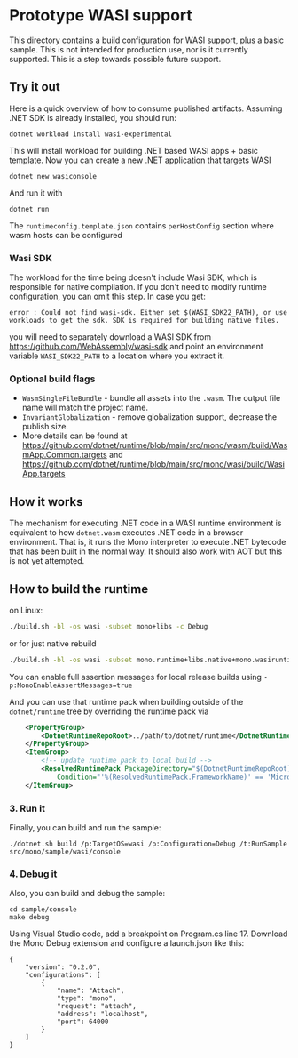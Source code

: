 # Prototype WASI support

This directory contains a build configuration for WASI support, plus a basic sample. This is not intended for production use, nor is it currently supported. This is a step towards possible future support.

## Try it out

Here is a quick overview of how to consume published artifacts. Assuming .NET SDK is already installed, you should run:

```
dotnet workload install wasi-experimental
```

This will install workload for building .NET based WASI apps + basic template.
Now you can create a new .NET application that targets WASI

```
dotnet new wasiconsole
```

And run it with

```
dotnet run
```

The `runtimeconfig.template.json` contains `perHostConfig` section where wasm hosts can be configured

### Wasi SDK

The workload for the time being doesn't include Wasi SDK, which is responsible for native compilation.
If you don't need to modify runtime configuration, you can omit this step. In case you get:

```
error : Could not find wasi-sdk. Either set $(WASI_SDK22_PATH), or use workloads to get the sdk. SDK is required for building native files.
```

you will need to separately download a WASI SDK from https://github.com/WebAssembly/wasi-sdk and point an environment variable `WASI_SDK22_PATH` to a location where you extract it.

### Optional build flags

- `WasmSingleFileBundle` - bundle all assets into the `.wasm`. The output file name will match the project name.
- `InvariantGlobalization` - remove globalization support, decrease the publish size.
- More details can be found at https://github.com/dotnet/runtime/blob/main/src/mono/wasm/build/WasmApp.Common.targets and https://github.com/dotnet/runtime/blob/main/src/mono/wasi/build/WasiApp.targets

## How it works

The mechanism for executing .NET code in a WASI runtime environment is equivalent to how `dotnet.wasm` executes .NET code in a browser environment. That is, it runs the Mono interpreter to execute .NET bytecode that has been built in the normal way. It should also work with AOT but this is not yet attempted.

## How to build the runtime

on Linux:
```.sh
./build.sh -bl -os wasi -subset mono+libs -c Debug
```
or for just native rebuild
```.sh
./build.sh -bl -os wasi -subset mono.runtime+libs.native+mono.wasiruntime -c Debug
```
You can enable full assertion messages for local release builds using
`-p:MonoEnableAssertMessages=true`

And you can use that runtime pack when building outside of the `dotnet/runtime` tree by overriding the runtime pack via


```xml
    <PropertyGroup>
        <DotnetRuntimeRepoRoot>../path/to/dotnet/runtime</DotnetRuntimeRepoRoot>
    </PropertyGroup>
	<ItemGroup>
		<!-- update runtime pack to local build -->
		<ResolvedRuntimePack PackageDirectory="$(DotnetRuntimeRepoRoot)/artifacts/bin/microsoft.netcore.app.runtime.wasi-wasm/Release"
			Condition="'%(ResolvedRuntimePack.FrameworkName)' == 'Microsoft.NETCore.App'" />
	</ItemGroup>
```

### 3. Run it

Finally, you can build and run the sample:

```
./dotnet.sh build /p:TargetOS=wasi /p:Configuration=Debug /t:RunSample src/mono/sample/wasi/console
```

### 4. Debug it

Also, you can build and debug the sample:

```
cd sample/console
make debug
```

Using Visual Studio code, add a breakpoint on Program.cs line 17.
Download the Mono Debug extension and configure a launch.json like this:
```
{
    "version": "0.2.0",
    "configurations": [
        {
            "name": "Attach",
            "type": "mono",
            "request": "attach",
            "address": "localhost",
            "port": 64000
        }
    ]
}
```
